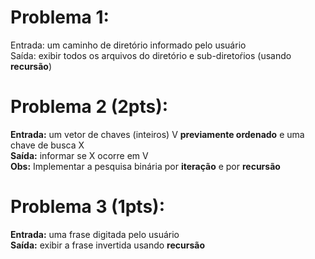 # Problema 1:

Entrada: um caminho de diretório informado pelo usuário<br>
Saída: exibir todos os arquivos do diretório e sub-diretoŕios (usando **recursão**)

# Problema 2 (2pts):

**Entrada:** um vetor de chaves (inteiros) V **previamente ordenado** e uma chave de busca X<br>
**Saída:** informar se X ocorre em V<br>
**Obs:** Implementar a pesquisa binária por **iteração** e por **recursão**

# Problema 3 (1pts):

**Entrada:** uma frase digitada pelo usuário<br>
**Saída:** exibir a frase invertida usando **recursão**

